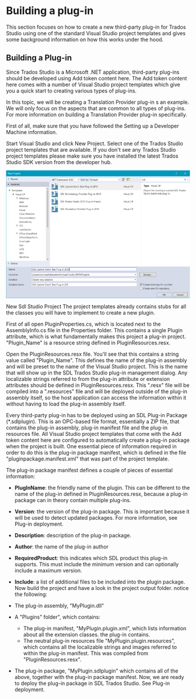 Building a plug-in
====
This section focuses on how to create a new third-party plug-in for Trados Studio using one of the standard Visual Studio project templates and gives some background information on how this works under the hood.

Building a Plug-in
-----
Since Trados Studio is a Microsoft .NET application, third-party plug-ins should be developed using Add token content here. The Add token content here comes with a number of Visual Studio project templates which give you a quick start to creating various types of plug-ins.

In this topic, we will be creating a Translation Provider plug-in s an example. We will only focus on the aspects that are common to all types of plug-ins. For more information on building a Translation Provider plug-in specifically.

First of all, make sure that you have followed the Setting up a Developer Machine information.

Start Visual Studio and click New Project. Select one of the Trados Studio project templates that are available. If you don't see any Trados Studio project templates please make sure you have installed the latest Trados Studio SDK version from the developer hub.

<img style="display:block; " src="images/NewSdlStudioProject.png" />

New Sdl Studio Project
The project templates already contains stubs for all the classes you will have to implement to create a new plugin.

First of all open PluginProperties.cs, which is located next to the AssemblyInfo.cs file in the Properties folder. This contains a single Plugin attribute, which is what fundamentally makes this project a plug-in project. "Plugin_Name" is a resource string defined in PluginResources.resx.


Open the PluginResources.resx file. You'll see that this contains a string value called "Plugin_Name". This defines the name of the plug-in assembly and will be preset to the name of the Visual Studio project. This is the name that will show up in the SDL Trados Studio plug-in management dialog. Any localizable strings referred to from the plug-in attribute or extension attributes should be defined in PluginResources.resx. This ".resx" file will be compiled into a ".resources" file and will be deployed outside of the plug-in assembly itself, so the host application can access the information within it without having to load the plug-in assembly itself.

Every third-party plug-in has to be deployed using an SDL Plug-in Package (*.sdlplugin). This is an OPC-based file format, essentially a ZIP file, that contains the plug-in assembly, plug-in manifest file and the plug-in resources file. All Visual Studio project templates that come with the Add token content here are configured to automatically create a plug-in package when the project is built. One essential piece of information required in order to do this is the plug-in package manifest, which is defined in the file "pluginpackage.manifest.xml" that was part of the project template.

The plug-in package manifest defines a couple of pieces of essential information:

* **PlugInName**: the friendly name of the plugin. This can be different to the name of the plug-in defined in PluginResources.resx, because a plug-in package can in theory contain multiple plug-ins.
* **Version**: the version of the plug-in package. This is important because it will be used to detect updated packages. For more information, see Plug-in deployment.
* **Description**: description of the plug-in package.
* **Author**: the name of the plug-in author
* **RequiredProduct**: this indicates which SDL product this plug-in supports. This must include the minimum version and can optionally include a maximum version.
* **Include**: a list of additional files to be included into the plugin package.
Now build the project and have a look in the project output folder. notice the following:

* The plug-in assembly, "MyPlugin.dll"
* A "Plugins" folder", which contains:
    * The plug-in manifest, "MyPlugin.plugin.xml", which lists information about all the extension classes. the plug-in contains.
    * The neutral plug-in resources file "MyPlugin.plugin.resources", which contains all the localizable strings and images referred to within the plug-in manifest. This was compiled from "PluginResources.resx".
* The plug-in package, "MyPlugin.sdlplugin" which contains all of the above, together with the plug-in package manifest.
Now, we are ready to deploy the plug-in package in SDL Trados Studio. See Plug-in deployment.